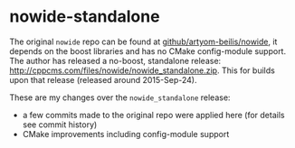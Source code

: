 nowide-standalone
=================

The original `nowide` repo can be found at [github/artyom-beilis/nowide](https://github.com/artyom-beilis/nowide), it depends on the boost libraries and has no CMake config-module support.
The author has released a no-boost, standalone release: http://cppcms.com/files/nowide/nowide_standalone.zip. This for builds upon that release (released around 2015-Sep-24).

These are my changes over the `nowide_standalone` release:

- a few commits made to the original repo were applied here (for details see commit history)
- CMake improvements including config-module support
